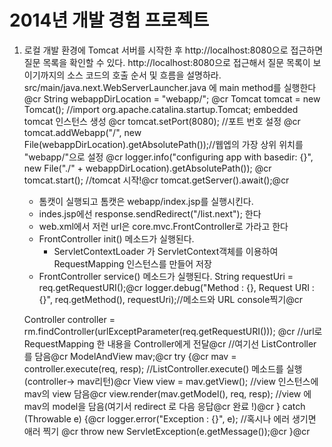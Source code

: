 2014년 개발 경험 프로젝트
=========

1. 로컬 개발 환경에 Tomcat 서버를 시작한 후 http://localhost:8080으로 접근하면 질문 목록을 확인할 수 있다. http://localhost:8080으로 접근해서 질문 목록이 보이기까지의 소스 코드의 호출 순서 및 흐름을 설명하라.
    src/main/java.next.WebServerLauncher.java 에  main method를 실행한다 @cr
    String webappDirLocation = "webapp/"; @cr
    Tomcat tomcat = new Tomcat(); //import org.apache.catalina.startup.Tomcat; embedded tomcat 인스턴스 생성 @cr
    tomcat.setPort(8080); //포트 번호 설정 @cr
    tomcat.addWebapp("/", new File(webappDirLocation).getAbsolutePath());//웹엡의 가장 상위 위치를 "webapp/"으로 설정 @cr
    logger.info("configuring app with basedir: {}", new File("./" + webappDirLocation).getAbsolutePath()); @cr
    tomcat.start(); //tomcat 시작!@cr
    tomcat.getServer().await();@cr
    
    - 톰캣이 실행되고 톰캣은 webapp/index.jsp를 실행시킨다.
    - indes.jsp에선 response.sendRedirect("/list.next"); 한다
    - web.xml에서 저런 url은  core.mvc.FrontController로 가라고 한다
    - FrontController  init() 메소드가 실행된다.
        - ServletContextLoader 가 ServletContext객체를 이용하여 RequestMapping 인스턴스를 만들어 저장
    - FrontController  service() 메소드가 실행된다.
        String requestUri = req.getRequestURI();@cr
	logger.debug("Method : {}, Request URI : {}", req.getMethod(), requestUri);//메소드와  URL console찍기@cr
	
	Controller controller = rm.findController(urlExceptParameter(req.getRequestURI())); @cr
	                                                    //url로 RequestMapping 한 내용을 Controller에게 전달@cr
	                                                    //여기선 ListController를 담음@cr
	ModelAndView mav;@cr
	try {@cr
		mav = controller.execute(req, resp);    //ListController.execute() 메소드를 실행 (controller-> mav리턴)@cr
		View view = mav.getView();              //view 인스턴스에 mav의 view 담음@cr
		view.render(mav.getModel(), req, resp); //view 에 mav의 model을 담음(여기서 redirect 로 다음 응답@cr 완료 !)@cr
	} catch (Throwable e) {@cr
		logger.error("Exception : {}", e);      //혹시나 에러 생기면 애러 찍기 @cr
		throw new ServletException(e.getMessage());@cr
	}@cr
   


